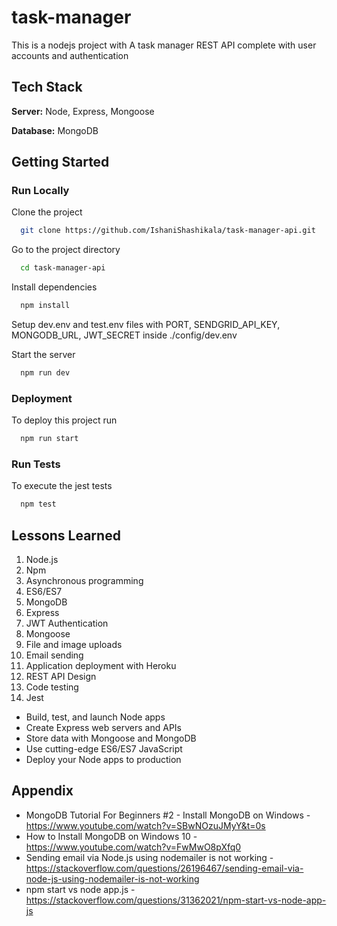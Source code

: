# task-manager

This is a nodejs project with A task manager REST API complete with user accounts and authentication

## Tech Stack

**Server:** Node, Express, Mongoose

**Database:** MongoDB

## Getting Started
### Run Locally

Clone the project

```bash
  git clone https://github.com/IshaniShashikala/task-manager-api.git
```

Go to the project directory

```bash
  cd task-manager-api
```

Install dependencies

```bash
  npm install
```

Setup dev.env and test.env files with PORT, SENDGRID_API_KEY, MONGODB_URL, JWT_SECRET inside ./config/dev.env

Start the server

```bash
  npm run dev
```
### Deployment

To deploy this project run

```bash
  npm run start
```
### Run Tests

To execute the jest tests

```bash
  npm test
```
## Lessons Learned

1. Node.js
2. Npm
3. Asynchronous programming
4. ES6/ES7
5. MongoDB
6. Express
7. JWT Authentication
8. Mongoose
9. File and image uploads
10. Email sending
11. Application deployment with Heroku
12. REST API Design
13. Code testing
14. Jest
  - Build, test, and launch Node apps
  - Create Express web servers and APIs
  - Store data with Mongoose and MongoDB
  - Use cutting-edge ES6/ES7 JavaScript
  - Deploy your Node apps to production

## Appendix
- MongoDB Tutorial For Beginners #2 - Install MongoDB on Windows - https://www.youtube.com/watch?v=SBwNOzuJMyY&t=0s
- How to Install MongoDB on Windows 10 - https://www.youtube.com/watch?v=FwMwO8pXfq0
- Sending email via Node.js using nodemailer is not working - https://stackoverflow.com/questions/26196467/sending-email-via-node-js-using-nodemailer-is-not-working
- npm start vs node app.js - https://stackoverflow.com/questions/31362021/npm-start-vs-node-app-js
